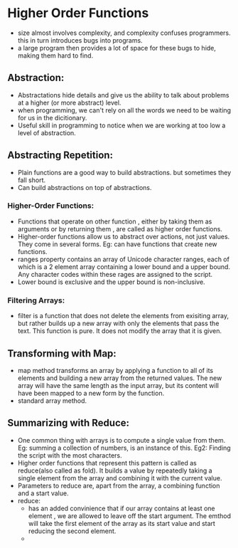 # Higher Order Functions 

- size almost involves complexity, and complexity confuses programmers. this in turn introduces bugs into programs.
- a large program then provides a lot of space for these bugs to hide, making them hard to find.

## Abstraction:
- Abstractations hide details and give us the ability to talk about problems at a higher (or more abstract) level.
- when programming, we can't rely on all the words we need to be waiting for us in the dicitionary.
- Useful skill in programming to notice when we are working at too low a level of abstraction.

## Abstracting Repetition:
- Plain functions are a good way to build abstractions. but sometimes they fall short.
- Can build abstractions on top of abstractions.

### Higher-Order Functions:
- Functions that operate on other function , either by taking them as arguments or by returning them , are called as higher order functions.
- Higher-order functions allow us to abstract over actions, not just values. They come in several forms. Eg: can have functions that create new functions.
- ranges property contains an array of Unicode character ranges, each of which is a 2 element array containing a lower bound and a upper bound. Any character codes within these rages are assigned to the script.
- Lower bound is exclusive and the upper bound is non-inclusive.
  
### Filtering Arrays:
- filter is a function that does not delete the elements from exisiting array, but rather builds up a new array with only the elements that pass the text. This function is pure. It does not modify the array that it is given.

## Transforming with Map:
- map method transforms an array by applying a function to all of its elements and building a new array from the returned values. The new array will have the same length as the input array, but its content will have been mapped to a new form by the function.
- standard array method.

## Summarizing with Reduce:
- One common thing with arrays is to compute a single value from them. Eg: summing a collection of numbers, is an instance of this. Eg2: Finding the script with the most characters.
- Higher order functions that represent this pattern is called as reduce(also called as fold). It builds a value by repeatedly taking a single element from the array and combining it with the current value.
- Parameters to reduce are, apart from the array, a combining function and a start value.
- reduce:
  - has an added convinience that if our array contains at least one element , we are allowed to leave off the start argument. The emthod will take the first element of the array as its start value and start reducing the second element.
  - 